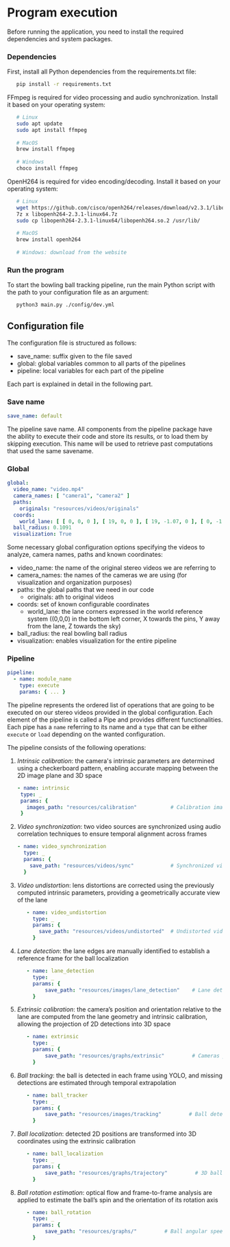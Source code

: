 # Program execution

Before running the application, you need to install the required dependencies and system packages.

### Dependencies

First, install all Python dependencies from the requirements.txt file:

```bash
   pip install -r requirements.txt
```

FFmpeg is required for video processing and audio synchronization.
Install it based on your operating system:

```bash
   # Linux
   sudo apt update 
   sudo apt install ffmpeg
   
   # MacOS
   brew install ffmpeg
   
   # Windows
   choco install ffmpeg
```

OpenH264 is required for video encoding/decoding.
Install it based on your operating system:

```bash
   # Linux
   wget https://github.com/cisco/openh264/releases/download/v2.3.1/libopenh264-2.3.1-linux64.7z
   7z x libopenh264-2.3.1-linux64.7z
   sudo cp libopenh264-2.3.1-linux64/libopenh264.so.2 /usr/lib/
   
   # MacOS
   brew install openh264
   
   # Windows: download from the website
```

### Run the program

To start the bowling ball tracking pipeline, run the main Python script with the path to your configuration file as an
argument:

```bash
   python3 main.py ./config/dev.yml
```

## Configuration file

The configuration file is structured as follows:

- save_name: suffix given to the file saved
- global: global variables common to all parts of the pipelines
- pipeline: local variables for each part of the pipeline

Each part is explained in detail in the following part.

### Save name

```yml
save_name: default
```

The pipeline save name.
All components from the pipeline package have the ability to execute their code and store its results, or to load them
by skipping execution.
This name will be used to retrieve past computations that used the same savename.

### Global

``` yml
global:
  video_name: "video.mp4"
  camera_names: [ "camera1", "camera2" ]
  paths:
    originals: "resources/videos/originals"
  coords:
    world_lane: [ [ 0, 0, 0 ], [ 19, 0, 0 ], [ 19, -1.07, 0 ], [ 0, -1.07, 0 ] ]
  ball_radius: 0.1091
  visualization: True
```

Some necessary global configuration options specifying the videos to analyze, camera names, paths and known coordinates:

- video_name: the name of the original stereo videos we are referring to
- camera_names: the names of the cameras we are using (for visualization and organization purposes)
- paths: the global paths that we need in our code
    - originals: ath to original videos
- coords: set of known configurable coordinates
    - world_lane: the lane corners expressed in the world reference system ((0,0,0) in the bottom left corner, X towards
      the pins, Y away from the lane, Z towards the sky)
- ball_radius: the real bowling ball radius
- visualization: enables visualization for the entire pipeline

### Pipeline

```yml
pipeline:
  - name: module_name
    type: execute
    params: { ... }
```

The pipeline represents the ordered list of operations that are going to be executed on our stereo videos provided in
the global configuration.
Each element of the pipeline is called a Pipe and provides different functionalities.
Each pipe has a `name` referring to its name and a `type` that can be either `execute` or `load` depending on the wanted
configuration.

The pipeline consists of the following operations:

1. _Intrinsic calibration_: the camera's intrinsic parameters are determined using a checkerboard pattern, enabling
   accurate mapping between the 2D image plane and 3D space
    ```yml
   - name: intrinsic
     type: _
     params: {
       images_path: "resources/calibration"           # Calibration images path
     }
     ```
2. _Video synchronization_: two video sources are synchronized using audio correlation techniques to ensure temporal
   alignment across frames
    ```yml
    - name: video_synchronization
      type: _
      params: {
        save_path: "resources/videos/sync"            # Synchronized video save folder
      }
     ```
3. _Video undistortion_: lens distortions are corrected using the previously computed intrinsic parameters, providing a
   geometrically accurate view of the lane
    ```yml
       - name: video_undistortion
         type: _
         params: {
           save_path: "resources/videos/undistorted"  # Undistorted video save folder
         }
    ```
4. _Lane detection_: the lane edges are manually identified to establish a reference frame for the ball localization
   ```yml
      - name: lane_detection
        type: _
        params: { 
            save_path: "resources/images/lane_detection"    # Lane detected image save path
        }
    ```
5. _Extrinsic calibration_: the camera’s position and orientation relative to the lane are computed from the lane
   geometry and intrinsic calibration, allowing the projection of 2D detections into 3D space
   ```yml
      - name: extrinsic
        type: _
        params: { 
            save_path: "resources/graphs/extrinsic"         # Cameras position graphs save path
        }
    ```
6. _Ball tracking_: the ball is detected in each frame using YOLO, and missing detections are estimated through temporal
   extrapolation
   ```yml
      - name: ball_tracker
        type: _
        params: { 
            save_path: "resources/images/tracking"         # Ball detected image save path
        }
    ```
7. _Ball localization_: detected 2D positions are transformed into 3D coordinates using the extrinsic calibration
   ```yml
      - name: ball_localization
        type: _
        params: { 
            save_path: "resources/graphs/trajectory"         # 3D ball position save path
        }
    ```
8. _Ball rotation estimation_: optical flow and frame-to-frame analysis are applied to estimate the ball’s spin and the
   orientation of its rotation axis
   ```yml
      - name: ball_rotation
        type: _
        params: { 
            save_path: "resources/graphs/"         # Ball angular speed and axis graphs save path
        }
    ```